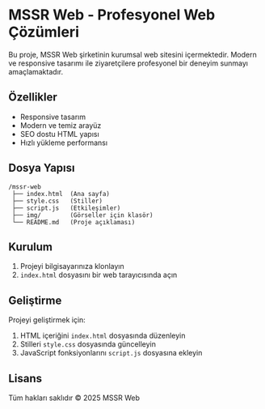 # MSSR Web - Profesyonel Web Çözümleri

Bu proje, MSSR Web şirketinin kurumsal web sitesini içermektedir. Modern ve responsive tasarımı ile ziyaretçilere profesyonel bir deneyim sunmayı amaçlamaktadır.

## Özellikler

- Responsive tasarım
- Modern ve temiz arayüz
- SEO dostu HTML yapısı
- Hızlı yükleme performansı

## Dosya Yapısı

```
/mssr-web
 ├── index.html  (Ana sayfa)
 ├── style.css   (Stiller)
 ├── script.js   (Etkileşimler)
 ├── img/        (Görseller için klasör)
 └── README.md   (Proje açıklaması)
```

## Kurulum

1. Projeyi bilgisayarınıza klonlayın
2. `index.html` dosyasını bir web tarayıcısında açın

## Geliştirme

Projeyi geliştirmek için:

1. HTML içeriğini `index.html` dosyasında düzenleyin
2. Stilleri `style.css` dosyasında güncelleyin
3. JavaScript fonksiyonlarını `script.js` dosyasına ekleyin

## Lisans

Tüm hakları saklıdır © 2025 MSSR Web 